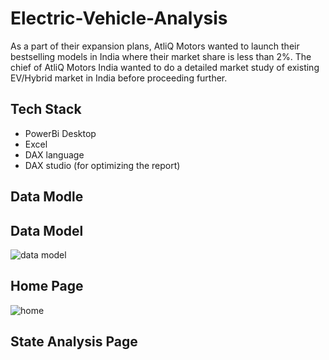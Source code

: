 # Electric-Vehicle-Analysis
As a part of their expansion plans, AtliQ Motors wanted to launch their bestselling models in India where their market share is less than 2%. The chief of AtliQ Motors India wanted to do a detailed market study of existing EV/Hybrid market in India before proceeding further.

## Tech Stack
- PowerBi Desktop
- Excel
- DAX language
- DAX studio (for optimizing the report)
 ## Data Modle 

## Data Model
![data model](https://github.com/user-attachments/assets/d28bb62b-6b16-41f6-aa24-ddb9ba9b5ca5)

## Home Page
![home](https://github.com/user-attachments/assets/12d92feb-4c43-443b-bec0-4dcb613e5995)

## State Analysis Page
